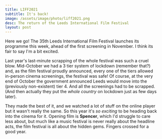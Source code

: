 ```yaml
---
title: LIFF2021
subtitle: It's back!
image: /assets/image/photo/liff2021.png
desc: The return of the Leeds International Film Festival
layout: post
---
```


Here we go! The 35th Leeds International Film Festival launches its programme this week, ahead of the first screening in November. I think its fair to say I'm a bit excited. 

Last year's last-minute scrapping of the whole festival was such a cruel blow. Mid-October we had a 3 tier system of lockdown (remember that?) and, as the film festival proudly announced, every one of the tiers allowed in-person cinema screenings, the festival was safe! Of course, at the very end of October the government announced Leeds would move into the (previously non-existent) tier 4. And all the screenings had to be scrapped. (And then actually they put the _whole country_ on lockdown just as few days later).

They made the best of it, and we watched a lot of stuff on the online player but it wasn't really the same. So this year it's _so exciting_ to be heading back into the cinema for it. Opening film is **Spencer**, which I'd struggle to care less about, but much like a music festival is never really about the headline acts, the film festival is all about the hidden gems. Fingers crossed for a good year.
